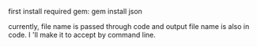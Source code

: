 first install required gem:
gem install json

currently, file name is passed through code and output file name is also in code. I 'll make it to accept by command line.
